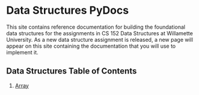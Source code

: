 # Data Structures PyDocs

This site contains reference documentation for building the foundational data structures for the assignments in CS 152 Data Structures at Willamette University. As a new data structure assignment is released, a new page will appear on this site containing the documentation that you will use to implement it.

## Data Structures Table of Contents

1. [Array](array.md)
<!-- 2. [Array2D](array2d.md)
3. [LinkedList](linked_list.md)
4. [Stacks and Queues](stacks_queues.md)
5. [HashMap](hash_map.md)
6. [Graph](graph.md) -->
